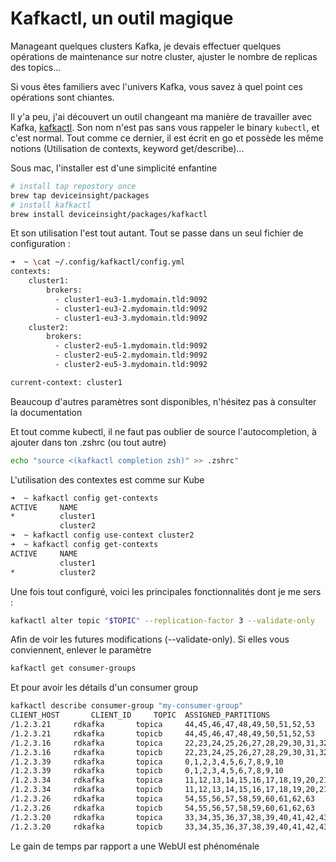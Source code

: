 # Kafkactl, un outil magique

Manageant quelques clusters Kafka, je devais effectuer quelques opérations de maintenance sur notre cluster, ajuster le nombre de replicas des topics...

Si vous êtes familiers avec l'univers Kafka, vous savez à quel point ces opérations sont chiantes.

Il y'a peu, j'ai découvert un outil changeant ma manière de travailler avec Kafka, [kafkactl](https://github.com/deviceinsight/kafkactl). Son nom n'est pas sans vous rappeler le binary `kubectl`, et c'est normal. Tout comme ce dernier, il est écrit en go et possède les même notions (Utilisation de contexts, keyword get/describe)...

Sous mac, l'installer est d'une simplicité enfantine

```bash
# install tap repostory once
brew tap deviceinsight/packages
# install kafkactl
brew install deviceinsight/packages/kafkactl
```

Et son utilisation l'est tout autant. Tout se passe dans un seul fichier de configuration :

```bash
➜  ~ \cat ~/.config/kafkactl/config.yml
contexts:
    cluster1:
        brokers:
          - cluster1-eu3-1.mydomain.tld:9092
          - cluster1-eu3-2.mydomain.tld:9092
          - cluster1-eu3-3.mydomain.tld:9092
    cluster2:
        brokers:
          - cluster2-eu5-1.mydomain.tld:9092
          - cluster2-eu5-2.mydomain.tld:9092
          - cluster2-eu5-3.mydomain.tld:9092

current-context: cluster1
```

Beaucoup d'autres paramètres sont disponibles, n'hésitez pas à consulter la documentation

Et tout comme kubectl, il ne faut pas oublier de source l'autocompletion, à ajouter dans ton .zshrc (ou tout autre)

```bash
echo "source <(kafkactl completion zsh)" >> .zshrc"
```

L'utilisation des contextes est comme sur Kube

```bash
➜  ~ kafkactl config get-contexts
ACTIVE     NAME
*          cluster1
           cluster2
➜  ~ kafkactl config use-context cluster2
➜  ~ kafkactl config get-contexts
ACTIVE     NAME
           cluster1
*          cluster2
```

Une fois tout configuré, voici les principales fonctionnalités dont je me sers :

```bash
kafkactl alter topic "$TOPIC" --replication-factor 3 --validate-only
```

Afin de voir les futures modifications (--validate-only). Si elles vous conviennent, enlever le paramètre

```bash
kafkactl get consumer-groups
```

Et pour avoir les détails d'un consumer group

```bash
kafkactl describe consumer-group "my-consumer-group"
CLIENT_HOST       CLIENT_ID     TOPIC  ASSIGNED_PARTITIONS
/1.2.3.21     rdkafka       topica     44,45,46,47,48,49,50,51,52,53
/1.2.3.21     rdkafka       topicb     44,45,46,47,48,49,50,51,52,53
/1.2.3.16     rdkafka       topica     22,23,24,25,26,27,28,29,30,31,32
/1.2.3.16     rdkafka       topicb     22,23,24,25,26,27,28,29,30,31,32
/1.2.3.39     rdkafka       topica     0,1,2,3,4,5,6,7,8,9,10
/1.2.3.39     rdkafka       topicb     0,1,2,3,4,5,6,7,8,9,10
/1.2.3.34     rdkafka       topica     11,12,13,14,15,16,17,18,19,20,21
/1.2.3.34     rdkafka       topicb     11,12,13,14,15,16,17,18,19,20,21
/1.2.3.26     rdkafka       topica     54,55,56,57,58,59,60,61,62,63
/1.2.3.26     rdkafka       topicb     54,55,56,57,58,59,60,61,62,63
/1.2.3.20     rdkafka       topica     33,34,35,36,37,38,39,40,41,42,43
/1.2.3.20     rdkafka       topicb     33,34,35,36,37,38,39,40,41,42,43
```

Le gain de temps par rapport a une WebUI est phénoménale
